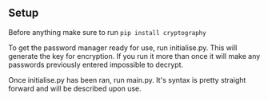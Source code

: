 ## Setup
Before anything make sure to run ```pip install cryptography```


To get the password manager ready for use, run initialise.py. This will generate the key for encryption. If you run it more than once it will make any passwords previously entered impossible to decrypt.

Once initialise.py has been ran, run main.py. It's syntax is pretty straight forward and will be described upon use.
